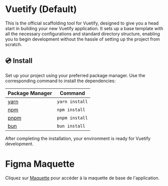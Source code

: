 # Vuetify (Default)

This is the official scaffolding tool for Vuetify, designed to give you a head start in building your new Vuetify application. It sets up a base template with all the necessary configurations and standard directory structure, enabling you to begin development without the hassle of setting up the project from scratch.

## 💿 Install

Set up your project using your preferred package manager. Use the corresponding command to install the dependencies:

| Package Manager                                                | Command        |
|---------------------------------------------------------------|----------------|
| [yarn](https://yarnpkg.com/getting-started)                   | `yarn install` |
| [npm](https://docs.npmjs.com/cli/v7/commands/npm-install)     | `npm install`  |
| [pnpm](https://pnpm.io/installation)                          | `pnpm install` |
| [bun](https://bun.sh/#getting-started)                        | `bun install`  |

After completing the installation, your environment is ready for Vuetify development.

# Figma Maquette

Cliquez sur [Maquette](https://www.figma.com/file/SaXyjRr0OqqlfNJihQ0Oqu/Simple-CRUD-App-(Community)?type=design&node-id=104%3A20&mode=design&t=9ebOwtRhUWU1TrOh-1) pour accéder à la maquette de base de l'application.